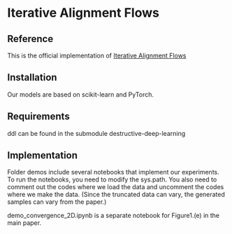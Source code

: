 # Iterative Alignment Flows

## Reference

This is the official implementation of [Iterative Alignment Flows](https://arxiv.org/abs/2104.07232)

## Installation

Our models are based on scikit-learn and PyTorch.

## Requirements

ddl can be found in the submodule destructive-deep-learning

## Implementation

Folder demos include several notebooks that implement our experiments. To run the notebooks, you need to modify the sys.path. You also need to comment out the codes where we load the data and uncomment the codes where we make the data. (Since the truncated data can vary, the generated samples can vary from the paper.)

demo_convergence_2D.ipynb is a separate notebook for Figure1.(e) in the main paper.
